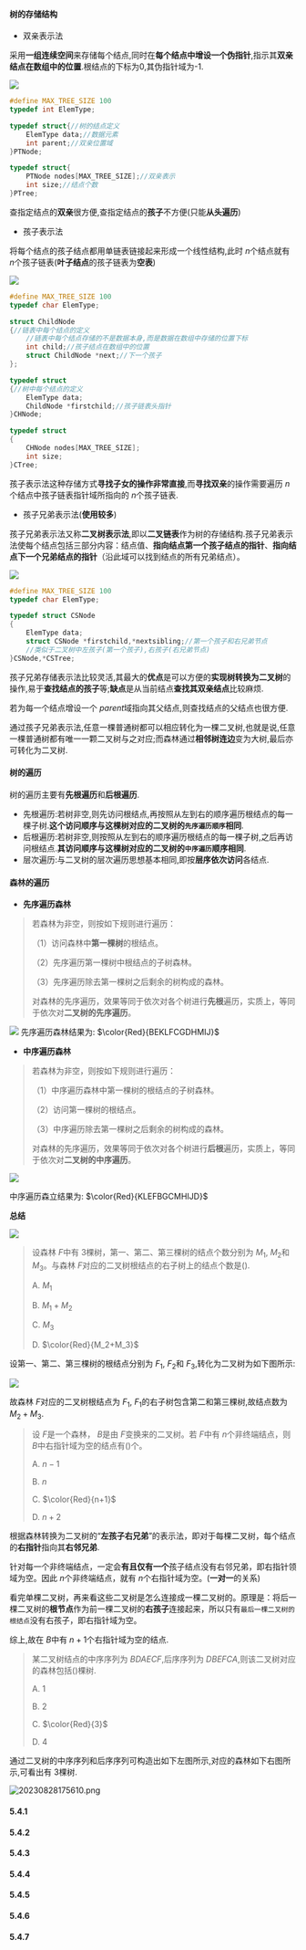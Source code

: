 #### 树的存储结构

* 双亲表示法

采用**一组连续空间**来存储每个结点,同时在**每个结点中增设一个伪指针**,指示其**双亲结点在数组中的位置**.根结点的下标为0,其伪指针域为-1.

![](https://cdn.acwing.com/media/article/image/2023/08/28/85276_9f4aefbf45-20230828150030.png) 

```cpp
#define MAX_TREE_SIZE 100
typedef int ElemType;

typedef struct{//树的结点定义
    ElemType data;//数据元素
    int parent;//双亲位置域
}PTNode;

typedef struct{
    PTNode nodes[MAX_TREE_SIZE];//双亲表示
    int size;//结点个数
}PTree;
```

查指定结点的**双亲**很方便,查指定结点的**孩子**不方便(只能**从头遍历**)

* 孩子表示法

将每个结点的孩子结点都用单链表链接起来形成一个线性结构,此时 $n$个结点就有 $n$个孩子链表(**叶子结点**的孩子链表为**空表**)

![](https://cdn.acwing.com/media/article/image/2023/08/28/85276_47ed668e45-20230828154818.png) 

```cpp
#define MAX_TREE_SIZE 100
typedef char ElemType;

struct ChildNode
{//链表中每个结点的定义
    //链表中每个结点存储的不是数据本身,而是数据在数组中存储的位置下标
    int child;//孩子结点在数组中的位置
    struct ChildNode *next;//下一个孩子
};

typedef struct
{//树中每个结点的定义
    ElemType data;
    ChildNode *firstchild;//孩子链表头指针
}CHNode;

typedef struct
{
    CHNode nodes[MAX_TREE_SIZE];
    int size;
}CTree;
```

孩子表示法这种存储方式**寻找子女的操作非常直接**,而**寻找双亲**的操作需要遍历 $n$个结点中孩子链表指针域所指向的 $n$个孩子链表.

* 孩子兄弟表示法(**使用较多**)

孩子兄弟表示法又称**二叉树表示法**,即以**二叉链表**作为树的存储结构.孩子兄弟表示法使每个结点包括三部分内容：结点值、**指向结点第一个孩子结点的指针**、**指向结点下一个兄弟结点的指针**（沿此域可以找到结点的所有兄弟结点）。

![](https://cdn.acwing.com/media/article/image/2023/08/28/85276_b120991f45-20230828155113.png) 

```cpp
#define MAX_TREE_SIZE 100
typedef char ElemType;

typedef struct CSNode
{
    ElemType data;
    struct CSNode *firstchild,*nextsibling;//第一个孩子和右兄弟节点
    //类似于二叉树中左孩子(第一个孩子),右孩子(右兄弟节点)
}CSNode,*CSTree;
```

孩子兄弟存储表示法比较灵活,其最大的**优点**是可以方便的**实现树转换为二叉树**的操作,易于**查找结点的孩子**等;**缺点**是从当前结点**查找其双亲结点**比较麻烦.

若为每一个结点增设一个 $parent$域指向其父结点,则查找结点的父结点也很方便.

通过孩子兄弟表示法,任意一棵普通树都可以相应转化为一棵二叉树,也就是说,任意一棵普通树都有唯一一颗二叉树与之对应;而森林通过**相邻树连边**变为大树,最后亦可转化为二叉树.

#### 树的遍历

树的遍历主要有**先根遍历**和**后根遍历**.

- 先根遍历:若树非空,则先访问根结点,再按照从左到右的顺序遍历根结点的每一棵子树.**这个访问顺序与这棵树对应的二叉树的`先序遍历顺序`相同**.
- 后根遍历:若树非空,则按照从左到右的顺序遍历根结点的每一棵子树,之后再访问根结点.**其访问顺序与这棵树对应的二叉树的`中序遍历`顺序相同**.
- 层次遍历:与二叉树的层次遍历思想基本相同,即按**层序依次访问**各结点.

#### 森林的遍历

* **先序遍历森林**

>   若森林为非空，则按如下规则进行遍历：
>
>   （1）访问森林中**第一棵树**的根结点。
>
>   （2）先序遍历第一棵树中根结点的子树森林。
>
>   （3）先序遍历除去第一棵树之后剩余的树构成的森林。
>
>   对森林的先序遍历，效果等同于依次对各个树进行**先根**遍历，实质上，等同于依次对**二叉树的先序遍历**。

![](https://cdn.acwing.com/media/article/image/2023/08/28/85276_0377704d45-20230828171802.png) 
先序遍历森林结果为: $\color{Red}{BEKLFCGDHMIJ}$

* **中序遍历森林**

>  若森林为非空，则按如下规则进行遍历：
>
> （1）中序遍历森林中第一棵树的根结点的子树森林。
>
> （2）访问第一棵树的根结点。
>
> （3）中序遍历除去第一棵树之后剩余的树构成的森林。
>
> 对森林的先序遍历，效果等同于依次对各个树进行**后根**遍历，实质上，等同于依次对**二叉树的中序遍历**。

![](https://cdn.acwing.com/media/article/image/2023/08/28/85276_0377704d45-20230828171802.png)

中序遍历森立结果为: $\color{Red}{KLEFBGCMHIJD}$

**总结**

![](https://cdn.acwing.com/media/article/image/2023/08/28/85276_7c85832d45-20230828172253.png) 



>  设森林 $F$中有 $3$棵树，第一、第二、第三棵树的结点个数分别为 $M_1$,  $M_2$和 $M_3$。与森林 $F$对应的二叉树根结点的右子树上的结点个数是().
>
> A. $M_1$
>
> B. $M_1+M_2$
>
> C. $M_3$
>
> D. $\color{Red}{M_2+M_3}$

设第一、第二、第三棵树的根结点分别为 $F_1$, $F_2$和 $F_3$,转化为二叉树为如下图所示:

![](https://cdn.acwing.com/media/article/image/2023/08/28/85276_70802e2a45-20230828173539.png) 

故森林 $F$对应的二叉树根结点为 $F_1$, $F_1$的右子树包含第二和第三棵树,故结点数为 $M_2+M_3$.

>  设 $F$是一个森林， $B$是由 $F$变换来的二叉树。若 $F$中有 $n$个非终端结点，则 $B$中右指针域为空的结点有()个。
>
> A. $n-1$
>
> B. $n$
>
> C. $\color{Red}{n+1}$
>
> D. $n+2$

根据森林转换为二叉树的“**左孩子右兄弟**”的表示法，即对于每棵二叉树，每个结点的**右指针**指向其**右邻兄弟**.

针对每一个非终端结点，一定会**有且仅有一个**孩子结点没有右邻兄弟，即右指针领域为空。因此 $n$个非终端结点，就有 $n$个右指针域为空。(**一对一**的关系)

看完单棵二叉树，再来看这些二叉树是怎么连接成一棵二叉树的。原理是：将后一棵二叉树的**根节点**作为前一棵二叉树的**右孩子**连接起来，所以只有`最后一棵二叉树的根结点`没有右孩子，即右指针域为空。

综上,故在 $B$中有 $n+1$个右指针域为空的结点.

>  某二叉树结点的中序序列为 $BDAECF$,后序序列为 $DBEFCA$,则该二叉树对应的森林包括()棵树.
>
> A. $1$
>
> B. $2$
>
> C. $\color{Red}{3}$
>
> D. $4$

通过二叉树的中序序列和后序序列可构造出如下左图所示,对应的森林如下右图所示,可看出有 $3$棵树.

![20230828175610.png](https://cdn.acwing.com/media/article/image/2023/08/28/85276_2535482145-20230828175610.png) 









#### 5.4.1



#### 5.4.2



#### 5.4.3



#### 5.4.4



#### 5.4.5



#### 5.4.6





#### 5.4.7

